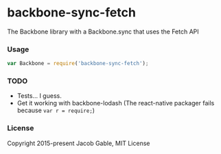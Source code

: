 # backbone-sync-fetch

The Backbone library with a Backbone.sync that uses the Fetch API

### Usage

```js
var Backbone = require('backbone-sync-fetch');
```

### TODO

- Tests... I guess.
- Get it working with backbone-lodash (The react-native packager fails because `var r = require;`)

### License

Copyright 2015-present Jacob Gable, MIT License
